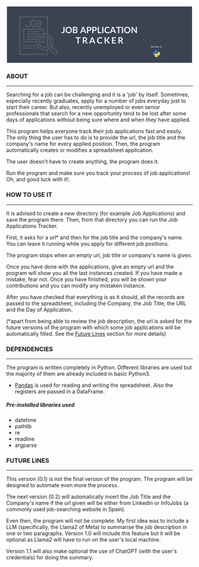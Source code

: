 <p align="center">
  <img src="./Job Application Tracker logo.png" />
</p>

### ABOUT
---

Searching for a job can be challenging and it is a 'job' by itself. Sometimes, especially recently graduates, apply for a number of jobs everyday just to start their career. But also, recently unemployed or even senior professionals that search for a new opportunity tend to be lost after some days of applications without being sure where and when they have applied. 

This program helps everyone track their job applications fast and easily. The only thing the user has to do is to provide the url, the job title and the company's name for every applied position. Then, the program automatically creates or modifies a spreadsheet application.

The user doesn't have to create anything, the program does it. 

Run the program and make sure you track your process of job applications! Oh, and good luck with it!.

### HOW TO USE IT
---
It is advised to create a new directory (for example Job Applications) and save the program there. Then, from that directory you can run the Job Applications Tracker. 

First, it asks for a url* and then for the job title and the company's name. You can leave it running while you apply for different job positions. 

The program stops when an empty url, job title or company's name is given. 

Once you have done with the applications, give an empty url and the program will show you all the last instances created. If you have made a mistake, fear not. Once you have finished, you will be shown your contributions and you can modify any mistaken instance.

After you have checked that everything is as it should, all the records are passed to the spreadsheet, including the Company, the Job Title, the URL and the Day of Application.


(*apart from being able to review the job description, the url is asked for the future versions of the program with which some job applications will be automatically filled. See the [Future Lines](#future-lines) section for more details)

### DEPENDENCIES
---
The program is written completely in Python. Different libraries are used but the majority of them are already included in basic Python3. 

- [Pandas](https://pandas.pydata.org/) is used for reading and writing the spreadsheet. Also the registers are passed in a DataFrame. 

##### Pre-installed libraries used
- datetime
- pathlib
- re
- readline
- argparse 

### FUTURE LINES
---
This version (0.1) is not the final version of the program. The program will be designed to automate even more the process. 

The next version (0.2) will automatically insert the Job Title and the Company's name if the url given will be either from Linkedin or InfoJobs (a commonly used job-searching website in Spain).

Even then, the program will not be complete. My first idea was to include a LLM (specifically, the Llama2 of Meta) to summarise the job description in one or two paragraphs. Version 1.0 will include this feature but it will be optional as Llama2 will have to run on the user's local machine. 

Version 1.1 will also make optional the use of ChatGPT (with the user's credentials) for doing the summary.
